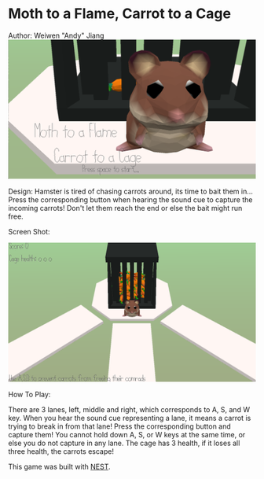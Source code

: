 # Moth to a Flame, Carrot to a Cage

Author: Weiwen "Andy" Jiang
![Cover](cover.png)

Design: Hamster is tired of chasing carrots around, its time to bait them in... Press the corresponding button when hearing the sound cue to capture the incoming carrots! Don't let them reach the end or else the bait might run free.

Screen Shot:

![Screen Shot](screenshot.png)

How To Play:

There are 3 lanes, left, middle and right, which corresponds to A, S, and W key. When you hear the sound cue representing a lane, it means a carrot is trying to break in from that lane! Press the corresponding button and capture them! You cannot hold down A, S, or W keys at the same time, or else you do not capture in any lane. The cage has 3 health, if it loses all three health, the carrots escape!

This game was built with [NEST](NEST.md).
